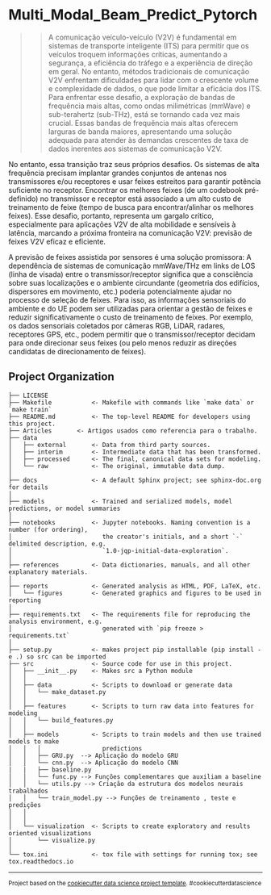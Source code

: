 Multi_Modal_Beam_Predict_Pytorch
==============================

>> A comunicação veículo-veículo (V2V) é fundamental em sistemas de transporte inteligente (ITS) para permitir que os veículos troquem informações críticas, aumentando a segurança, a eficiência do tráfego e a experiência de direção em geral. No entanto, métodos tradicionais de comunicação V2V enfrentam dificuldades para lidar com o crescente volume e complexidade de dados, o que pode limitar a eficácia dos ITS.
>>Para enfrentar esse desafio, a exploração de bandas de frequência mais altas, como ondas milimétricas (mmWave) e sub-terahertz (sub-THz), está se tornando cada vez mais crucial. Essas bandas de frequência mais altas oferecem larguras de banda maiores, apresentando uma solução adequada para atender às demandas crescentes de taxa de dados inerentes aos sistemas de comunicação V2V.

No entanto, essa transição traz seus próprios desafios. Os sistemas de alta frequência precisam implantar grandes conjuntos de antenas nos transmissores e/ou receptores e usar feixes estreitos para garantir potência suficiente no receptor. Encontrar os melhores feixes (de um codebook pré-definido) no transmissor e receptor está associado a um alto custo de treinamento de feixe (tempo de busca para encontrar/alinhar os melhores feixes). Esse desafio, portanto, representa um gargalo crítico, especialmente para aplicações V2V de alta mobilidade e sensíveis à latência, marcando a próxima fronteira na comunicação V2V: previsão de feixes V2V eficaz e eficiente.

A previsão de feixes assistida por sensores é uma solução promissora: A dependência de sistemas de comunicação mmWave/THz em links de LOS (linha de visada) entre o transmissor/receptor significa que a consciência sobre suas localizações e o ambiente circundante (geometria dos edifícios, dispersores em movimento, etc.) poderia potencialmente ajudar no processo de seleção de feixes. Para isso, as informações sensoriais do ambiente e do UE podem ser utilizadas para orientar a gestão de feixes e reduzir significativamente o custo de treinamento de feixes. Por exemplo, os dados sensoriais coletados por câmeras RGB, LiDAR, radares, receptores GPS, etc., podem permitir que o transmissor/receptor decidam para onde direcionar seus feixes (ou pelo menos reduzir as direções candidatas de direcionamento de feixes).




Project Organization
------------

    ├── LICENSE
    ├── Makefile           <- Makefile with commands like `make data` or `make train`
    ├── README.md          <- The top-level README for developers using this project.
    ├── Articles       <- Artigos usados como referencia para o trabalho.
    ├── data
    │   ├── external       <- Data from third party sources.
    │   ├── interim        <- Intermediate data that has been transformed.
    │   ├── processed      <- The final, canonical data sets for modeling.
    │   └── raw            <- The original, immutable data dump.
    │
    ├── docs               <- A default Sphinx project; see sphinx-doc.org for details
    │
    ├── models             <- Trained and serialized models, model predictions, or model summaries
    │
    ├── notebooks          <- Jupyter notebooks. Naming convention is a number (for ordering),
    │                         the creator's initials, and a short `-` delimited description, e.g.
    │                         `1.0-jqp-initial-data-exploration`.
    │
    ├── references         <- Data dictionaries, manuals, and all other explanatory materials.
    │
    ├── reports            <- Generated analysis as HTML, PDF, LaTeX, etc.
    │   └── figures        <- Generated graphics and figures to be used in reporting
    │
    ├── requirements.txt   <- The requirements file for reproducing the analysis environment, e.g.
    │                         generated with `pip freeze > requirements.txt`
    │
    ├── setup.py           <- makes project pip installable (pip install -e .) so src can be imported
    ├── src                <- Source code for use in this project.
    │   ├── __init__.py    <- Makes src a Python module
    │   │
    │   ├── data           <- Scripts to download or generate data
    │   │   └── make_dataset.py
    │   │
    │   ├── features       <- Scripts to turn raw data into features for modeling
    │   │   └── build_features.py
    │   │
    │   ├── models         <- Scripts to train models and then use trained models to make
    │   │   │                 predictions
    │   │   ├── GRU.py  --> Aplicação do modelo GRU
    │   │   └── cnn.py  --> Aplicação do modelo CNN
    |   |   ├── baseline.py
    │   │   └── func.py --> Funções complementares que auxiliam a baseline
    │   │   └── utils.py --> Criação da estrutura dos modelos neurais trabalhados
    │   │   └── train_model.py --> Funções de treinamento , teste e predições
    │   │
    │   │
    │   └── visualization  <- Scripts to create exploratory and results oriented visualizations
    │       └── visualize.py
    │
    └── tox.ini            <- tox file with settings for running tox; see tox.readthedocs.io


--------

<p><small>Project based on the <a target="_blank" href="https://drivendata.github.io/cookiecutter-data-science/">cookiecutter data science project template</a>. #cookiecutterdatascience</small></p>
